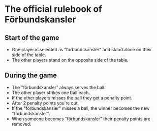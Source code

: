 # The official rulebook of Förbundskansler

## Start of the game
- One player is selected as "förbundskansler" and stand alone on their side of the table.
- The other players stand on the opposite side of the table.

## During the game
- The "förbundskansler" always serves the ball.
- The other player strikes one ball each.
- If the other players misses the ball they get a penalty point.
- After 2 penalty points you're out.
- If the "förbundskansler" misses a ball, the winner becomes the new "förbundskansler".
- When someone becomes "förbundskansler" their penalty points are removed.
